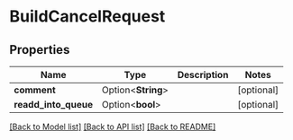 # BuildCancelRequest

## Properties

Name | Type | Description | Notes
------------ | ------------- | ------------- | -------------
**comment** | Option<**String**> |  | [optional]
**readd_into_queue** | Option<**bool**> |  | [optional]

[[Back to Model list]](../README.md#documentation-for-models) [[Back to API list]](../README.md#documentation-for-api-endpoints) [[Back to README]](../README.md)


